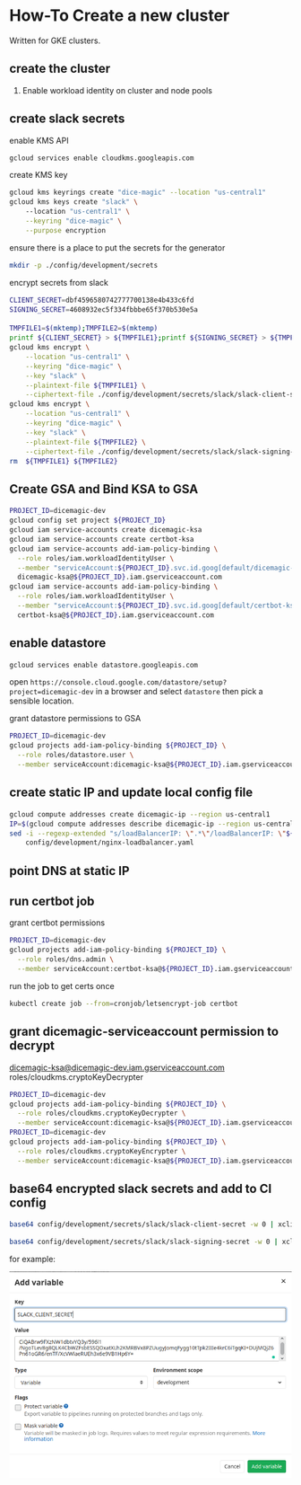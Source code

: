 # How-To Create a new cluster

Written for GKE clusters. 

## create the cluster

1) Enable workload identity on cluster and node pools


## create slack secrets

enable KMS API

```bash
gcloud services enable cloudkms.googleapis.com
```

create KMS key
```bash
gcloud kms keyrings create "dice-magic" --location "us-central1"
gcloud kms keys create "slack" \ 
    --location "us-central1" \
    --keyring "dice-magic" \
    --purpose encryption
```

ensure there is a place to put the secrets for the generator
```bash
mkdir -p ./config/development/secrets
```

encrypt secrets from slack
```bash
CLIENT_SECRET=dbf4596580742777700138e4b433c6fd
SIGNING_SECRET=4608932ec5f334fbbbe65f370b530e5a

TMPFILE1=$(mktemp);TMPFILE2=$(mktemp)
printf ${CLIENT_SECRET} > ${TMPFILE1};printf ${SIGNING_SECRET} > ${TMPFILE2}
gcloud kms encrypt \
    --location "us-central1" \
    --keyring "dice-magic" \
    --key "slack" \
    --plaintext-file ${TMPFILE1} \
    --ciphertext-file ./config/development/secrets/slack/slack-client-secret
gcloud kms encrypt \
    --location "us-central1" \
    --keyring "dice-magic" \
    --key "slack" \
    --plaintext-file ${TMPFILE2} \
    --ciphertext-file ./config/development/secrets/slack/slack-signing-secret
rm  ${TMPFILE1} ${TMPFILE2}
```

## Create GSA and Bind KSA to GSA

```bash
PROJECT_ID=dicemagic-dev
gcloud config set project ${PROJECT_ID}
gcloud iam service-accounts create dicemagic-ksa
gcloud iam service-accounts create certbot-ksa 
gcloud iam service-accounts add-iam-policy-binding \
  --role roles/iam.workloadIdentityUser \
  --member "serviceAccount:${PROJECT_ID}.svc.id.goog[default/dicemagic-serviceaccount]" \
  dicemagic-ksa@${PROJECT_ID}.iam.gserviceaccount.com
gcloud iam service-accounts add-iam-policy-binding \
  --role roles/iam.workloadIdentityUser \
  --member "serviceAccount:${PROJECT_ID}.svc.id.goog[default/certbot-ksa]" \
  certbot-ksa@${PROJECT_ID}.iam.gserviceaccount.com

```

## enable datastore

```bash
gcloud services enable datastore.googleapis.com
```
open `https://console.cloud.google.com/datastore/setup?project=dicemagic-dev` in a browser and select `datastore` then pick a sensible location.

grant datastore permissions to GSA
```bash
PROJECT_ID=dicemagic-dev
gcloud projects add-iam-policy-binding ${PROJECT_ID} \
  --role roles/datastore.user \
  --member serviceAccount:dicemagic-ksa@${PROJECT_ID}.iam.gserviceaccount.com
```

## create static IP and update local config file

```bash 
gcloud compute addresses create dicemagic-ip --region us-central1
IP=$(gcloud compute addresses describe dicemagic-ip --region us-central1 | awk '$1=="address:" {print $2}')
sed -i --regexp-extended "s/loadBalancerIP: \".*\"/loadBalancerIP: \"${IP}\"/g" \
    config/development/nginx-loadbalancer.yaml
```

## point DNS at static IP

## run certbot job

grant certbot permissions 

```bash
PROJECT_ID=dicemagic-dev
gcloud projects add-iam-policy-binding ${PROJECT_ID} \
  --role roles/dns.admin \
  --member serviceAccount:certbot-ksa@${PROJECT_ID}.iam.gserviceaccount.com
```
run the job to get certs once
```bash
kubectl create job --from=cronjob/letsencrypt-job certbot
```

## grant dicemagic-serviceaccount permission to decrypt
dicemagic-ksa@dicemagic-dev.iam.gserviceaccount.com
roles/cloudkms.cryptoKeyDecrypter

```bash
PROJECT_ID=dicemagic-dev
gcloud projects add-iam-policy-binding ${PROJECT_ID} \
  --role roles/cloudkms.cryptoKeyDecrypter \
  --member serviceAccount:dicemagic-ksa@${PROJECT_ID}.iam.gserviceaccount.com
PROJECT_ID=dicemagic-dev
gcloud projects add-iam-policy-binding ${PROJECT_ID} \
  --role roles/cloudkms.cryptoKeyEncrypter \
  --member serviceAccount:dicemagic-ksa@${PROJECT_ID}.iam.gserviceaccount.com
```

## base64 encrypted slack secrets and add to CI config 


```bash
base64 config/development/secrets/slack/slack-client-secret -w 0 | xclip -sel clip
```

```bash
base64 config/development/secrets/slack/slack-signing-secret -w 0 | xclip -sel clip
```
for example:

![screenshot of git-lab CI variables config](ci-screenshot.png "add a variable")